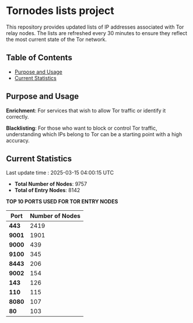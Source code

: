# Tornodes lists project

This repository provides updated lists of IP addresses associated with Tor relay nodes. The lists are refreshed every 30 minutes to ensure they reflect the most current state of the Tor network.

## Table of Contents

- [Purpose and Usage](#purpose-and-usage)
- [Current Statistics](#current-statistics)


## Purpose and Usage

**Enrichment**: For services that wish to allow Tor traffic or identify it correctly.

**Blacklisting**: For those who want to block or control Tor traffic, understanding which IPs belong to Tor can be a starting point with a high accuracy.

## Current Statistics

Last update time : 2025-03-15 04:00:15 UTC

- **Total Number of Nodes**: 9757
- **Total of Entry Nodes**: 8142

**TOP 10 PORTS USED FOR TOR ENTRY NODES**

| **Port** | **Number of Nodes** |
|------|-----------------|
| **443**   | 2419  |
| **9001**   | 1901  |
| **9000**   | 439  |
| **9100**   | 345  |
| **8443**   | 206  |
| **9002**   | 154  |
| **143**   | 126  |
| **110**   | 115  |
| **8080**   | 107  |
| **80**   | 103  |


